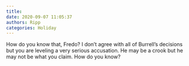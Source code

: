 ```yaml
---
title: 
date: 2020-09-07 11:05:37
authors: Ripp
categories: Holiday
---
```


 How do you know that, Fredo?
I don’t agree with all of Burrell’s decisions but you are leveling a very serious accusation.   He may be a crook but he may not be what you claim.
How do you know?